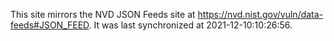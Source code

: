 This site mirrors the NVD JSON Feeds site at https://nvd.nist.gov/vuln/data-feeds#JSON_FEED. It was last synchronized at 2021-12-10:10:26:56.